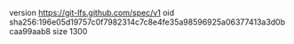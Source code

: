 version https://git-lfs.github.com/spec/v1
oid sha256:196e05d19757c0f7982314c7c8e4fe35a98596925a06377413a3d0bcaa99aab8
size 1300
